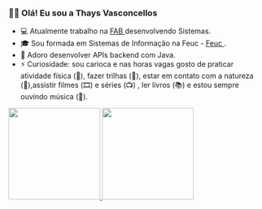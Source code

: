 ### :woman_technologist: Olá! Eu sou a Thays Vasconcellos

- 💻 Atualmente trabalho na [ FAB ](https://www.fab.mil.br/index.php/) desenvolvendo Sistemas.
- 🎓 Sou formada em Sistemas de Informação na Feuc - [ Feuc ](https://www.feuc.br/).
- 🎯 Adoro desenvolver APIs backend com Java.
- ⚡ Curiosidade: sou carioca e nas horas vagas gosto de praticar atividade física (💪), fazer trilhas (🥾), estar em contato com a natureza (🍃),assistir filmes (🎞️) e séries (📺) , ler livros (📚) e estou sempre ouvindo música (🎵). 

<div>
  <a href="https://github.com/thaysvs2">
  <img height="180em" src="https://github-readme-stats.vercel.app/api?username=thaysvs2&show_icons=true&theme=dark&include_all_commits=true&count_private=true"/>
  <img height="180em" src="https://github-readme-stats.vercel.app/api/top-langs/?username=thaysvs2&layout=compact&langs_count=16&theme=dark"/>
</div>
